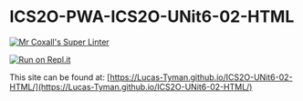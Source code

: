 # ICS2O-PWA-ICS2O-UNit6-02-HTML

[![Mr Coxall's Super Linter](https://github.com/Lucas-Tyman/ICS2O-UNit6-02-HTML/workflows/Mr%20Coxall's%20Super%20Linter/badge.svg)](https://github.com/Lucas-Tyman/ICS2O-UNit6-02-HTML/actions)

[![Run on Repl.it](https://repl.it/badge/github/Lucas-Tyman/ICS2O-UNit6-02-HTML)](https://repl.it/github/Lucas-Tyman/ICS2O-UNit6-02-HTML)

This site can be found at: [https://Lucas-Tyman.github.io/ICS2O-UNit6-02-HTML/](https://Lucas-Tyman.github.io/ICS2O-UNit6-02-HTML/)
